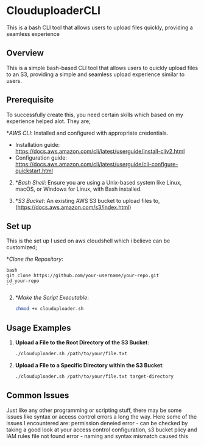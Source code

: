 # ClouduploaderCLI
This is a bash CLI tool that allows users to upload files quickly, providing a seamless experience


## Overview
This is a simple bash-based CLI tool that allows users to quickly upload files to an S3, providing a simple and seamless upload experience similar to users.

## Prerequisite
 To successfully create this, you need certain skills which based on my experience helped alot. They are;

 **AWS CLI*: Installed and configured with appropriate credentials.
   - Installation guide: https://docs.aws.amazon.com/cli/latest/userguide/install-cliv2.html
   - Configuration guide: https://docs.aws.amazon.com/cli/latest/userguide/cli-configure-quickstart.html

2. **Bash Shell*: Ensure you are using a Unix-based system like Linux, macOS, or Windows for Linux, with Bash installed.

3. **S3 Bucket*: An existing AWS S3 bucket to upload files to, (https://docs.aws.amazon.com/s3/index.html)

## Set up
This is the set up I used on aws cloudshell which i believe can be customized;

**Clone the Repository*:

    bash
    git clone https://github.com/your-username/your-repo.git
    cd your-repo
    ```

2. **Make the Script Executable*:

    ```bash
    chmod +x clouduploader.sh
    ```

## Usage Examples

1. **Upload a File to the Root Directory of the S3 Bucket**:

    ```bash
    ./clouduploader.sh /path/to/your/file.txt
    ```

2. **Upload a File to a Specific Directory within the S3 Bucket**:

    ```bash
    ./clouduploader.sh /path/to/your/file.txt target-directory

  ## Common Issues
  Just like any other programming or scripting stuff, there may be some issues like syntax or access control errors a long the way. Here some of the issues I encountered are:
  permission deneied error - can be checked by taking a good look at your access control configuration, s3 bucket plicy and IAM rules
  file not found error - naming and syntax mismatch caused this

